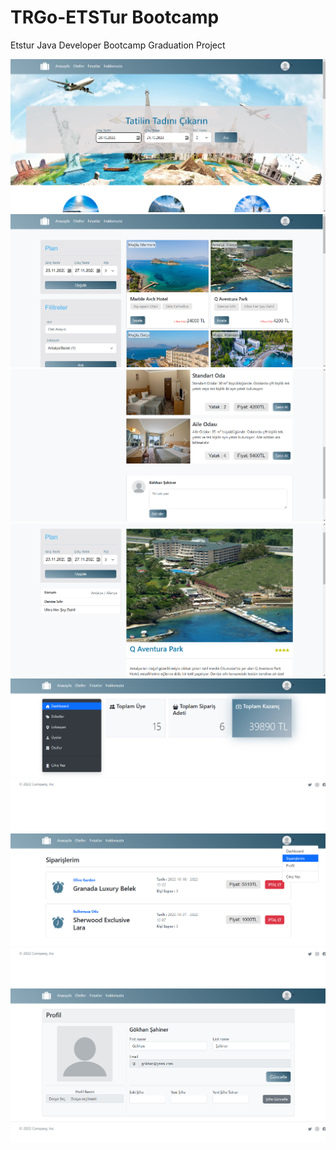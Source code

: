 # TRGo-ETSTur Bootcamp
 Etstur Java Developer Bootcamp Graduation Project
 
<img src="https://github.com/Gokhanshnr/TRGo-ETSTur-Bootcamp/blob/main/uygulama%20resimleri/trgo2.jpg">
<img src="https://github.com/Gokhanshnr/TRGo-ETSTur-Bootcamp/blob/main/uygulama%20resimleri/trgo1.jpg">
<img src="https://github.com/Gokhanshnr/TRGo-ETSTur-Bootcamp/blob/main/uygulama%20resimleri/trgo3.jpg">
<img src="https://github.com/Gokhanshnr/TRGo-ETSTur-Bootcamp/blob/main/uygulama%20resimleri/trgo4.jpg">
<img src="https://github.com/Gokhanshnr/TRGo-ETSTur-Bootcamp/blob/main/uygulama%20resimleri/trgo5.jpg">
<img src="https://github.com/Gokhanshnr/TRGo-ETSTur-Bootcamp/blob/main/uygulama%20resimleri/trgo6.jpg">
<img src="https://github.com/Gokhanshnr/TRGo-ETSTur-Bootcamp/blob/main/uygulama%20resimleri/trgo7.jpg">
    
